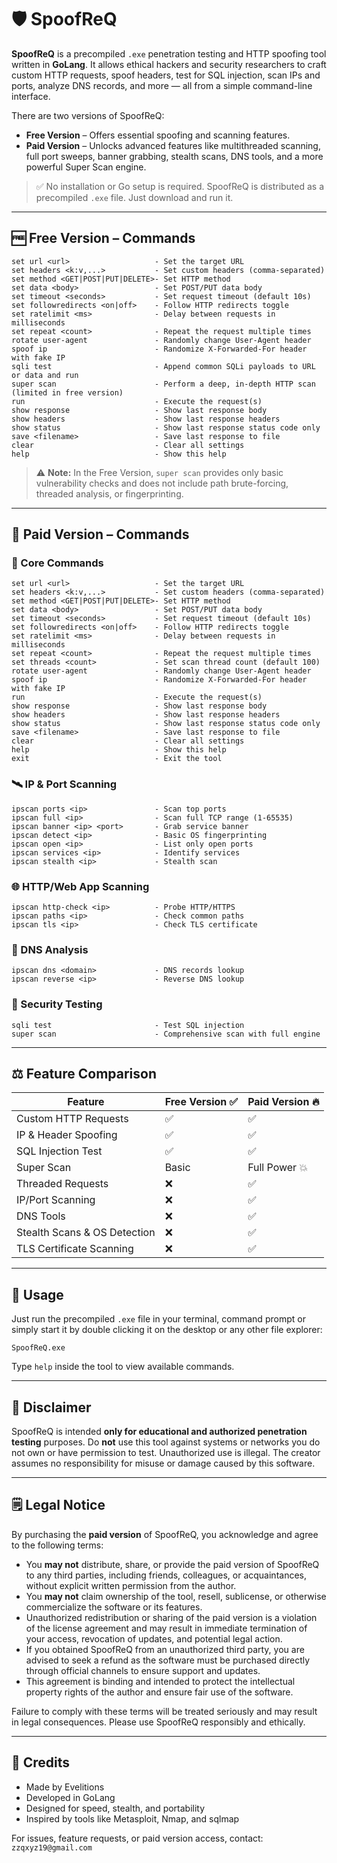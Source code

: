 # 🛡️ SpoofReQ

**SpoofReQ** is a precompiled `.exe` penetration testing and HTTP spoofing tool written in **GoLang**. It allows ethical hackers and security researchers to craft custom HTTP requests, spoof headers, test for SQL injection, scan IPs and ports, analyze DNS records, and more — all from a simple command-line interface.

There are two versions of SpoofReQ:

- **Free Version** – Offers essential spoofing and scanning features.
- **Paid Version** – Unlocks advanced features like multithreaded scanning, full port sweeps, banner grabbing, stealth scans, DNS tools, and a more powerful Super Scan engine.

> ✅ No installation or Go setup is required. SpoofReQ is distributed as a precompiled `.exe` file. Just download and run it.

---

## 🆓 Free Version – Commands

```
set url <url>                   - Set the target URL
set headers <k:v,...>           - Set custom headers (comma-separated)
set method <GET|POST|PUT|DELETE>- Set HTTP method
set data <body>                 - Set POST/PUT data body
set timeout <seconds>           - Set request timeout (default 10s)
set followredirects <on|off>    - Follow HTTP redirects toggle
set ratelimit <ms>              - Delay between requests in milliseconds
set repeat <count>              - Repeat the request multiple times
rotate user-agent               - Randomly change User-Agent header
spoof ip                        - Randomize X-Forwarded-For header with fake IP
sqli test                       - Append common SQLi payloads to URL or data and run
super scan                      - Perform a deep, in-depth HTTP scan (limited in free version)
run                             - Execute the request(s)
show response                   - Show last response body
show headers                    - Show last response headers
show status                     - Show last response status code only
save <filename>                 - Save last response to file
clear                           - Clear all settings
help                            - Show this help
```

> ⚠️ **Note:** In the Free Version, `super scan` provides only basic vulnerability checks and does not include path brute-forcing, threaded analysis, or fingerprinting.

---

## 💼 Paid Version – Commands

### 🔧 Core Commands

```
set url <url>                   - Set the target URL
set headers <k:v,...>           - Set custom headers (comma-separated)
set method <GET|POST|PUT|DELETE>- Set HTTP method
set data <body>                 - Set POST/PUT data body
set timeout <seconds>           - Set request timeout (default 10s)
set followredirects <on|off>    - Follow HTTP redirects toggle
set ratelimit <ms>              - Delay between requests in milliseconds
set repeat <count>              - Repeat the request multiple times
set threads <count>             - Set scan thread count (default 100)
rotate user-agent               - Randomly change User-Agent header
spoof ip                        - Randomize X-Forwarded-For header with fake IP
run                             - Execute the request(s)
show response                   - Show last response body
show headers                    - Show last response headers
show status                     - Show last response status code only
save <filename>                 - Save last response to file
clear                           - Clear all settings
help                            - Show this help
exit                            - Exit the tool
```

### 🛰️ IP & Port Scanning

```
ipscan ports <ip>               - Scan top ports
ipscan full <ip>                - Scan full TCP range (1-65535)
ipscan banner <ip> <port>       - Grab service banner
ipscan detect <ip>              - Basic OS fingerprinting
ipscan open <ip>                - List only open ports
ipscan services <ip>            - Identify services
ipscan stealth <ip>             - Stealth scan
```

### 🌐 HTTP/Web App Scanning

```
ipscan http-check <ip>          - Probe HTTP/HTTPS
ipscan paths <ip>               - Check common paths
ipscan tls <ip>                 - Check TLS certificate
```

### 📡 DNS Analysis

```
ipscan dns <domain>             - DNS records lookup
ipscan reverse <ip>             - Reverse DNS lookup
```

### 🔐 Security Testing

```
sqli test                       - Test SQL injection
super scan                      - Comprehensive scan with full engine
```

---

## ⚖️ Feature Comparison

| Feature                        | Free Version ✅ | Paid Version 🔥 |
|-------------------------------|----------------|-----------------|
| Custom HTTP Requests          | ✅             | ✅              |
| IP & Header Spoofing          | ✅             | ✅              |
| SQL Injection Test            | ✅             | ✅              |
| Super Scan                    | Basic          | Full Power 💥   |
| Threaded Requests             | ❌             | ✅              |
| IP/Port Scanning              | ❌             | ✅              |
| DNS Tools                     | ❌             | ✅              |
| Stealth Scans & OS Detection  | ❌             | ✅              |
| TLS Certificate Scanning      | ❌             | ✅              |

---

## 📂 Usage

Just run the precompiled `.exe` file in your terminal, command prompt or simply start it by double clicking it on the desktop or any other file explorer:

```
SpoofReQ.exe
```

Type `help` inside the tool to view available commands.

---

## 🛑 Disclaimer

SpoofReQ is intended **only for educational and authorized penetration testing** purposes. Do **not** use this tool against systems or networks you do not own or have permission to test. Unauthorized use is illegal. The creator assumes no responsibility for misuse or damage caused by this software.

---

## 🗒️ Legal Notice

By purchasing the **paid version** of SpoofReQ, you acknowledge and agree to the following terms:

- You **may not** distribute, share, or provide the paid version of SpoofReQ to any third parties, including friends, colleagues, or acquaintances, without explicit written permission from the author.
- You **may not** claim ownership of the tool, resell, sublicense, or otherwise commercialize the software or its features.
- Unauthorized redistribution or sharing of the paid version is a violation of the license agreement and may result in immediate termination of your access, revocation of updates, and potential legal action.
- If you obtained SpoofReQ from an unauthorized third party, you are advised to seek a refund as the software must be purchased directly through official channels to ensure support and updates.
- This agreement is binding and intended to protect the intellectual property rights of the author and ensure fair use of the software.

Failure to comply with these terms will be treated seriously and may result in legal consequences. Please use SpoofReQ responsibly and ethically.

---

## 🧠 Credits
- Made by Evelitions
- Developed in GoLang
- Designed for speed, stealth, and portability
- Inspired by tools like Metasploit, Nmap, and sqlmap

For issues, feature requests, or paid version access, contact: `zzqxyz19@gmail.com`
